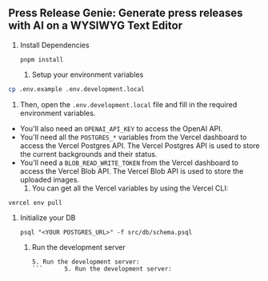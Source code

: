 ## Press Release Genie: Generate press releases with AI on a WYSIWYG Text Editor

1. Install Dependencies

   ```
   pnpm install
   ```

   1. Setup your environment variables

```bash
cp .env.example .env.development.local
```

1. Then, open the `.env.development.local` file and fill in the required environment variables.

- You'll also need an `OPENAI_API_KEY` to access the OpenAI API.
- You'll need all the `POSTGRES_*` variables from the Vercel dashboard to access the Vercel Postgres API. The Vercel Postgres API is used to store the current backgrounds and their status.
- You'll need a `BLOB_READ_WRITE_TOKEN` from the Vercel dashboard to access the Vercel Blob API. The Vercel Blob API is used to store the uploaded images.
  1. You can get all the Vercel variables by using the Vercel CLI:

```
vercel env pull
```

1. Initialize your DB

   ```
   psql "<YOUR POSTGRES_URL>" -f src/db/schema.psql
   ```

   1. Run the development server

      ````
      5. Run the development server:
      ```      5. Run the development server:
      ````
